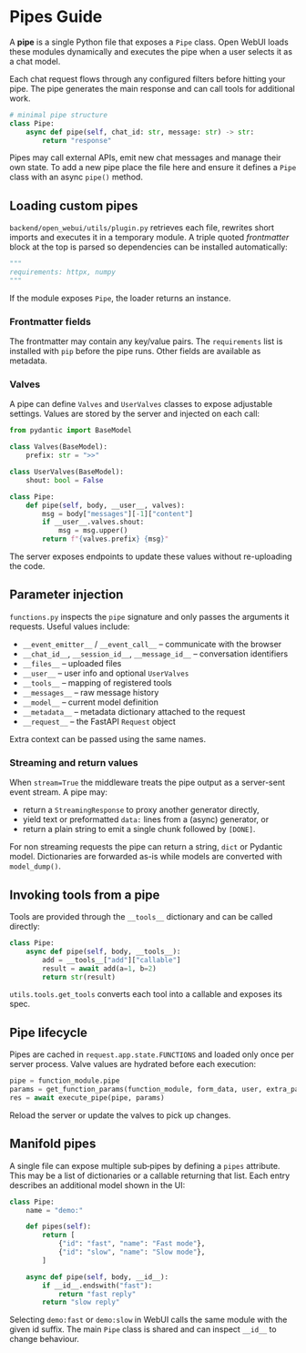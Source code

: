 # Pipes Guide

A **pipe** is a single Python file that exposes a `Pipe` class. Open WebUI loads
these modules dynamically and executes the pipe when a user selects it as a chat
model.

Each chat request flows through any configured filters before hitting your pipe.
The pipe generates the main response and can call tools for additional work.

```python
# minimal pipe structure
class Pipe:
    async def pipe(self, chat_id: str, message: str) -> str:
        return "response"
```

Pipes may call external APIs, emit new chat messages and manage their own state.
To add a new pipe place the file here and ensure it defines a `Pipe` class with
an async `pipe()` method.

## Loading custom pipes

`backend/open_webui/utils/plugin.py` retrieves each file, rewrites short imports
and executes it in a temporary module. A triple quoted *frontmatter* block at
the top is parsed so dependencies can be installed automatically:

```python
"""
requirements: httpx, numpy
"""
```

If the module exposes `Pipe`, the loader returns an instance.

### Frontmatter fields

The frontmatter may contain any key/value pairs. The `requirements` list is
installed with `pip` before the pipe runs. Other fields are available as
metadata.

### Valves

A pipe can define `Valves` and `UserValves` classes to expose adjustable
settings. Values are stored by the server and injected on each call:

```python
from pydantic import BaseModel

class Valves(BaseModel):
    prefix: str = ">>"

class UserValves(BaseModel):
    shout: bool = False

class Pipe:
    def pipe(self, body, __user__, valves):
        msg = body["messages"][-1]["content"]
        if __user__.valves.shout:
            msg = msg.upper()
        return f"{valves.prefix} {msg}"
```

The server exposes endpoints to update these values without re-uploading the
code.

## Parameter injection

`functions.py` inspects the `pipe` signature and only passes the arguments it
requests. Useful values include:

- `__event_emitter__` / `__event_call__` – communicate with the browser
- `__chat_id__`, `__session_id__`, `__message_id__` – conversation identifiers
- `__files__` – uploaded files
- `__user__` – user info and optional `UserValves`
- `__tools__` – mapping of registered tools
- `__messages__` – raw message history
- `__model__` – current model definition
- `__metadata__` – metadata dictionary attached to the request
- `__request__` – the FastAPI `Request` object

Extra context can be passed using the same names.

### Streaming and return values

When `stream=True` the middleware treats the pipe output as a server-sent event
stream. A pipe may:

- return a `StreamingResponse` to proxy another generator directly,
- yield text or preformatted `data:` lines from a (async) generator, or
- return a plain string to emit a single chunk followed by `[DONE]`.

For non streaming requests the pipe can return a string, `dict` or Pydantic
model. Dictionaries are forwarded as-is while models are converted with
`model_dump()`.

## Invoking tools from a pipe

Tools are provided through the `__tools__` dictionary and can be called
directly:

```python
class Pipe:
    async def pipe(self, body, __tools__):
        add = __tools__["add"]["callable"]
        result = await add(a=1, b=2)
        return str(result)
```

`utils.tools.get_tools` converts each tool into a callable and exposes its spec.

## Pipe lifecycle

Pipes are cached in `request.app.state.FUNCTIONS` and loaded only once per
server process. Valve values are hydrated before each execution:

```python
pipe = function_module.pipe
params = get_function_params(function_module, form_data, user, extra_params)
res = await execute_pipe(pipe, params)
```

Reload the server or update the valves to pick up changes.

## Manifold pipes

A single file can expose multiple sub‑pipes by defining a `pipes` attribute.
This may be a list of dictionaries or a callable returning that list. Each entry
describes an additional model shown in the UI:

```python
class Pipe:
    name = "demo:"

    def pipes(self):
        return [
            {"id": "fast", "name": "Fast mode"},
            {"id": "slow", "name": "Slow mode"},
        ]

    async def pipe(self, body, __id__):
        if __id__.endswith("fast"):
            return "fast reply"
        return "slow reply"
```

Selecting `demo:fast` or `demo:slow` in WebUI calls the same module with the
given id suffix. The main `Pipe` class is shared and can inspect `__id__` to
change behaviour.
